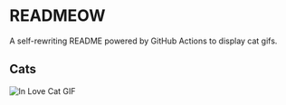 # READMEOW

A self-rewriting README powered by GitHub Actions to display cat gifs.

## Cats

![In Love Cat GIF](https://media4.giphy.com/media/MDJ9IbxxvDUQM/200.gif?cid=9acd02dasht8iunahuggjowm7sm38hlkk5wmt39uae4cgbk8&ep=v1_gifs_search&rid=200.gif&ct=g)
